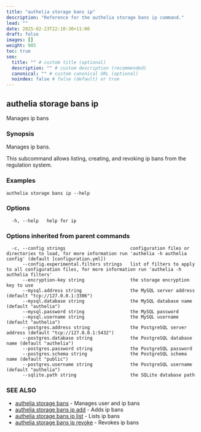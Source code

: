 ```yaml
---
title: "authelia storage bans ip"
description: "Reference for the authelia storage bans ip command."
lead: ""
date: 2025-02-23T22:10:30+11:00
draft: false
images: []
weight: 905
toc: true
seo:
  title: "" # custom title (optional)
  description: "" # custom description (recommended)
  canonical: "" # custom canonical URL (optional)
  noindex: false # false (default) or true
---
```


## authelia storage bans ip

Manages ip bans

### Synopsis

Manages ip bans.

This subcommand allows listing, creating, and revoking ip bans from the regulation system.

### Examples

```
authelia storage bans ip --help
```

### Options

```
  -h, --help   help for ip
```

### Options inherited from parent commands

```
  -c, --config strings                        configuration files or directories to load, for more information run 'authelia -h authelia config' (default [configuration.yml])
      --config.experimental.filters strings   list of filters to apply to all configuration files, for more information run 'authelia -h authelia filters'
      --encryption-key string                 the storage encryption key to use
      --mysql.address string                  the MySQL server address (default "tcp://127.0.0.1:3306")
      --mysql.database string                 the MySQL database name (default "authelia")
      --mysql.password string                 the MySQL password
      --mysql.username string                 the MySQL username (default "authelia")
      --postgres.address string               the PostgreSQL server address (default "tcp://127.0.0.1:5432")
      --postgres.database string              the PostgreSQL database name (default "authelia")
      --postgres.password string              the PostgreSQL password
      --postgres.schema string                the PostgreSQL schema name (default "public")
      --postgres.username string              the PostgreSQL username (default "authelia")
      --sqlite.path string                    the SQLite database path
```

### SEE ALSO

* [authelia storage bans](authelia_storage_bans.md)	 - Manages user and ip bans
* [authelia storage bans ip add](authelia_storage_bans_ip_add.md)	 - Adds ip bans
* [authelia storage bans ip list](authelia_storage_bans_ip_list.md)	 - Lists ip bans
* [authelia storage bans ip revoke](authelia_storage_bans_ip_revoke.md)	 - Revokes ip bans

